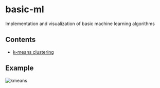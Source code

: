 # basic-ml

Implementation and visualization of basic machine learning algorithms

## Contents
- [k-means clustering](https://github.com/MinNq/basic-ml/kmeans/)

## Example

![kmeans](https://i.imgur.com/6c4lXYF.gif)

